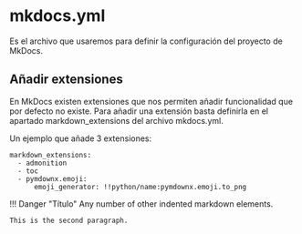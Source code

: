 # mkdocs.yml

Es el archivo que usaremos para definir la configuración del proyecto de MkDocs.

## Añadir extensiones

En MkDocs existen extensiones que nos permiten añadir funcionalidad que por defecto no existe. Para añadir una extensión basta definirla en el apartado markdown_extensions del archivo mkdocs.yml.

Un ejemplo que añade 3 extensiones:

    markdown_extensions:
      - admonition
      - toc
      - pymdownx.emoji:
          emoji_generator: !!python/name:pymdownx.emoji.to_png


!!! Danger "Título"
    Any number of other indented markdown elements.

    This is the second paragraph.